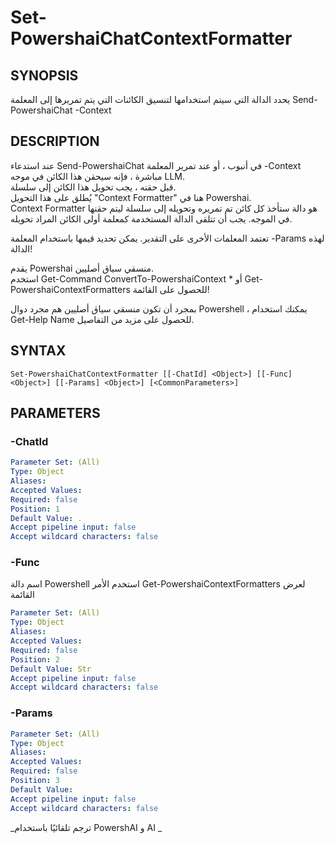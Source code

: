 ﻿---
external help file: powershai-help.xml
schema: 2.0.0
powershai: true
---

# Set-PowershaiChatContextFormatter

## SYNOPSIS <!--!= @#Synop !-->
يحدد الدالة التي سيتم استخدامها لتنسيق الكائنات التي يتم تمريرها إلى المعلمة Send-PowershaiChat -Context

## DESCRIPTION <!--!= @#Desc !-->
عند استدعاء Send-PowershaiChat في أنبوب ، أو عند تمرير المعلمة -Context مباشرة ، فإنه سيحقن هذا الكائن في موجه LLM.  
قبل حقنه ، يجب تحويل هذا الكائن إلى سلسلة.  
يُطلق على هذا التحويل "Context Formatter" هنا في Powershai.  
Context Formatter هو دالة ستأخذ كل كائن تم تمريره وتحويله إلى سلسلة ليتم حقنها في الموجه.
يجب أن تتلقى الدالة المستخدمة كمعلمة أولى الكائن المراد تحويله.  

تعتمد المعلمات الأخرى على التقدير. يمكن تحديد قيمها باستخدام المعلمة -Params لهذه الدالة!

يقدم Powershai منسقي سياق أصليين.  
استخدم Get-Command ConvertTo-PowershaiContext * أو Get-PowershaiContextFormatters للحصول على القائمة!

بمجرد أن تكون منسقي سياق أصليين هم مجرد دوال Powershell ، يمكنك استخدام Get-Help Name للحصول على مزيد من التفاصيل.

## SYNTAX <!--!= @#Syntax !-->

```
Set-PowershaiChatContextFormatter [[-ChatId] <Object>] [[-Func] <Object>] [[-Params] <Object>] [<CommonParameters>]
```

## PARAMETERS <!--!= @#Params !-->

### -ChatId

```yml
Parameter Set: (All)
Type: Object
Aliases: 
Accepted Values: 
Required: false
Position: 1
Default Value: .
Accept pipeline input: false
Accept wildcard characters: false
```

### -Func
اسم دالة Powershell
استخدم الأمر Get-PowershaiContextFormatters لعرض القائمة

```yml
Parameter Set: (All)
Type: Object
Aliases: 
Accepted Values: 
Required: false
Position: 2
Default Value: Str
Accept pipeline input: false
Accept wildcard characters: false
```

### -Params

```yml
Parameter Set: (All)
Type: Object
Aliases: 
Accepted Values: 
Required: false
Position: 3
Default Value: 
Accept pipeline input: false
Accept wildcard characters: false
```




<!--PowershaiAiDocBlockStart-->
_ترجم تلقائيًا باستخدام PowershAI و AI 
_
<!--PowershaiAiDocBlockEnd-->
